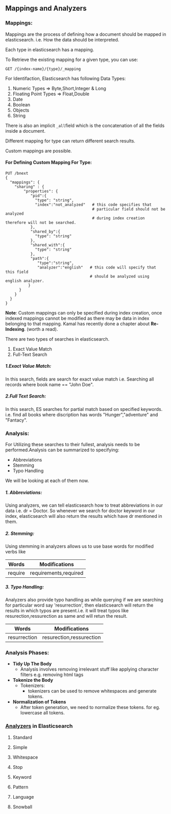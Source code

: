 ## Mappings and Analyzers

### Mappings:

Mappings are the process of defining how a document should be mapped in elasticsearch. i.e. How the data should be interpreted.

Each type in elasticsearch has a mapping.

To Retrieve the existing mapping for a given type, you can use:

```
GET /{index-name}/{type}/_mapping
```

For Identifaction, Elasticsearch has following Data Types:

1. Numeric Types          =&gt;  Byte,Short,Integer & Long
2. Floating Point Types =&gt;  Float,Double
3. Date
4. Boolean
5. Objects
6. String

There is also an implicit `_all`field which is the concatenation of all the fields inside a document.

Different mapping for type can return different search results.

Custom mappings are possible.

#### For Defining Custom Mapping For Type:

```
PUT /bnext
{
  "mappings": {
    "sharing" : {
        "properties": {
           "pid":{
             "type": "string",
             "index":"not_analyzed"   # this code specifies that 
                                      # particular field should not be analyzed 
                                      # during index creation therefore will not be searched. 
           },
           "shared_by":{
             "type": "string"
           },
           "shared_with":{
             "type": "string"
           },
           "path":{
              "type":"string",
              "analyzer":"english"   # this code will specify that this field 
                                     # should be analyzed using english analyzer.
          }
      }
    }
  }
}
```

**Note**:  Custom mappings can only be specified during index creation, once indexed mappings cannot be modified as there may be data in index belonging to that mapping. Kamal has recently done a chapter about **Re-Indexing**. \(worth a read\).

There are two types of searches in elasticsearch.

1. Exact Value Match
2. Full-Text Search

##### **1.Exact Value Match:**

In this search, fields are search for exact value match i.e. Searching all records where book name == "John Doe".

##### 2.Full Text Search:

In this search, ES searches for partial match based on specified keywords. i.e. find all books where discription has words "Hunger","adventure" and "Fantacy".

### Analysis:

For Utilizing these searches to their fullest, analysis needs to be performed.Analysis can be summarized to specifying:

* Abbreviations
* Stemming     
* Typo Handling

We will be looking at each of them now.

##### 1. Abbreviations:

Using analyzers, we can tell elasticsearch how to treat abbreviations in our data i.e. dr = Doctor. So whenever we search for doctor keyword in our index, elasticsearch will also return the results which have dr mentioned in them.

##### 2. Stemming:

Using stemming in analyzers allows us to use base words for modified verbs like

| Words | Modifications |
| :---: | :---: |
| require | requirements,required |

##### 3. Typo Handling:

Analyzers also provide typo handling as while querying if we are searching for particular word say 'resurrection', then elasticsearch will return the results in which typos are present.i.e. it will treat typos like resurection,ressurection as same and will retun the result.

| Words | Modifications |
| :---: | :---: |
| resurrection | resurection,ressurection |

### Analysis Phases:

* **Tidy Up The Body**
  * Analysis involves removing irrelevant stuff like applying character filters e.g. removing html tags
* **Tokenize the Body**
  * Tokenizers:
    * tokenizers can be used to remove whitespaces and generate tokens.
* **Normalization of Tokens**
  * After token generation, we need to normalize these tokens. for eg. lowercase all tokens.

### [Analyzers](https://www.elastic.co/guide/en/elasticsearch/reference/2.4/analysis-analyzers.html) in Elasticsearch

1. Standard

2. Simple

3. Whitespace

4. Stop

5. Keyword

6. Pattern

7. Language

8. Snowball



